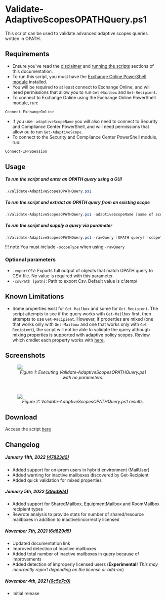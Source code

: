 # Validate-AdaptiveScopesOPATHQuery.ps1

This script can be used to validate advanced adaptive scopes queries written in OPATH.

## Requirements

- Ensure you've read the [disclaimer](https://brenle.github.io/MIGScripts/#disclaimer) and [running the scripts](https://brenle.github.io/MIGScripts/#running-the-scripts) sections of this documentation.
- To run this script, you must have the [Exchange Online PowerShell module](https://docs.microsoft.com/en-us/powershell/exchange/exchange-online-powershell-v2?view=exchange-ps#install-and-maintain-the-exo-v2-module) installed.
- You will be required to at least connect to Exchange Online, and will need permissions that allow you to run ```Get-Mailbox``` and ```Get-Recipient```.
- To connect to Exchange Online using the Exchange Online PowerShell module, run:

``` powershell
Connect-ExchangeOnline
```

- If you use ```-adaptiveScopeName``` you will also need to connect to Security and Compliance Center PowerShell, and will need permissions that allow ou to run ```Get-AdaptiveScope```.
- To connect to the Security and Compliance Center PowerShell module, run:

``` powershell
Connect-IPPSSession
```

## Usage

##### To run the script and enter an OPATH query using a GUI

``` powershell
.\Validate-AdaptiveScopesOPATHQuery.ps1
```

##### To run the script and extract an OPATH query from an existing scope

``` powershell
.\Validate-AdaptiveScopesOPATHQuery.ps1 -adaptiveScopeName [name of scope]
```

##### To run the script and supply a query via parameter

``` powershell
.\Validate-AdaptiveScopesOPATHQuery.ps1 -rawQuery [OPATH query] -scopeType [User | Group]
```
!!! note
    You must include ```-scopeType``` when using ```-rawQuery```

### Optional parameters

- ```-exportCSV```: Exports full output of objects that match OPATH query to CSV file. No value is required with this parameter.
- ```-csvPath [path]```: Path to export Csv.  Default value is c:\temp\

## Known Limitations

- Some properties exist for ```Get-Mailbox``` and some for ```Get-Recipient```.  The script attempts to see if the query works with ```Get-Mailbox``` first, then attempts to use ```Get-Recipient```.  However, if properties are mixed (one that works only with ```Get-Mailbox``` and one that works only with ```Get-Recipient```), the script will not be able to validate the query although mixing properties is supported with adaptive policy scopes.  Review which cmdlet each property works with [here](https://aka.ms/opath-filter).

## Screenshots

<figure>
    <img src="../img/validation-script-no-params.png"/> 
    <figcaption style="font-style: italic; text-align:center;">Figure 1: Executing Validate-AdaptiveScopesOPATHQuery.ps1 with no parameters.</figcaption>
</figure>

<br/>

<figure>
    <img src="../img/validation-script-result.png"/> 
    <figcaption style="font-style: italic; text-align:center;">Figure 2: Validate-AdaptiveScopesOPATHQuery.ps1 results.</figcaption>
</figure>

## Download

Access the script [here](https://github.com/brenle/MIGScripts/blob/main/Exchange/Validate-AdaptiveScopesOPATHQuery.ps1)

## Changelog

##### January 11th, 2022 [(47823d2)](https://github.com/brenle/MIGScripts/commit/47823d2a7238fc6636324aa2c22bdc58fb87c6c4#diff-d66eb284e212b1b6f1b77953502640bbff7c6cf68a740538c399132a83193360)

- Added support for on-prem users in hybrid environment (MailUser)
- Added warning for inactive mailboxes discovered by Get-Recipient
- Added quick validation for mixed properties

##### January 5th, 2022 [(39ad9d4)](https://github.com/brenle/MIGScripts/commit/39ad9d4f80599c69a99318b28aa01ad421d87482#diff-d66eb284e212b1b6f1b77953502640bbff7c6cf68a740538c399132a83193360)

- Added support for SharedMailbox, EquipmentMailbox and RoomMailbox recipient types
- Rewrote analysis to provide stats for number of shared/resource mailboxes in addition to inactive/incorrectly licensed

##### November 7th, 2021 [(6d829d5)](https://github.com/brenle/MIGScripts/commit/6d829d5acf12f5b3a8e43383089106ff2c3b4d51#diff-d66eb284e212b1b6f1b77953502640bbff7c6cf68a740538c399132a83193360)

- Updated documentation link
- Improved detection of inactive mailboxes
- Added total number of inactive mailboxes in query because of improvements
- Added detection of improperly licensed users (**Experimental!** *This may incorrectly report depending on the license or add-on*)

##### November 4th, 2021 [(6c5e7c0)](https://github.com/brenle/MIGScripts/commit/6c5e7c01c9815d189eda8b81e3ee5a0933477c8d#diff-d66eb284e212b1b6f1b77953502640bbff7c6cf68a740538c399132a83193360)


- Initial release